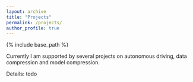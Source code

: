 ```yaml
---
layout: archive
title: "Projects"
permalink: /projects/
author_profile: true
---
```



{% include base_path %}

Currently I am supported by several projects on autonomous driving, data compression and model compression.

Details:
todo
